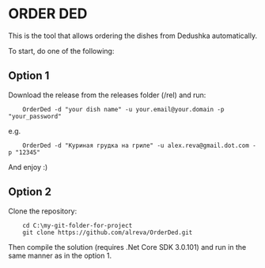# ORDER DED

This is the tool that allows ordering the dishes from Dedushka automatically.

To start, do one of the following:

## Option 1

Download the release from the releases folder (/rel) and run:

```CMD
    OrderDed -d "your dish name" -u your.email@your.domain -p "your_password"
```

e.g.
```CMD
    OrderDed -d "Куриная грудка на гриле" -u alex.reva@gmail.dot.com -p "12345"
```

And enjoy :)

## Option 2

Clone the repository:

```CMD
    cd C:\my-git-folder-for-project
    git clone https://github.com/alreva/OrderDed.git
```

Then compile the solution (requires .Net Core SDK 3.0.101) and run in the same manner as in the option 1.
